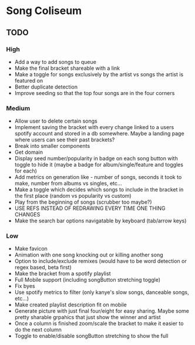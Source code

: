 # Song Coliseum
## TODO
### High
- Add a way to add songs to queue
- Make the final bracket shareable with a link
- Make a toggle for songs exclusively by the artist vs songs the artist is featured on
- Better duplicate detection
- Improve seeding so that the top four songs are in the four corners
### Medium
- Allow user to delete certain songs
- Implement saving the bracket with every change linked to a users spotify account and stored in a db somewhere. Maybe a landing page where users can see their past brackets?
- Break into smaller components
- Get domain
- Display seed number/popularity in badge on each song button with toggle to hide it (maybe a badge for album/single/feature and toggles for each)
- Add metrics on generation like - number of songs, seconds it took to make, number from albums vs singles, etc...
- Make a toggle which decides which songs to include in the bracket in the first place (random vs popularity vs custom)
- Play from the beginning of songs (scrubber too maybe?)
- USE REFS INSTEAD OF REDRAWING EVERY TIME ONE THING CHANGES
- Make the search bar options navigatable by keyboard (tab/arrow keys)

### Low
- Make favicon
- Animation with one song knocking out or killing another song
- Option to include/exclude remixes (would have to be word detection or regex based, beta first)
- Make the bracket from a spotify playlist
- Full Mobile support (including songButton stretching toggle)
- Fix byes
- Use spotify metrics to filter (only kanye's slow songs, danceable songs, etc...)
- Make created playlist description fit on mobile
- Generate picture with just final four/eight for easy sharing. Maybe some pretty sharable grpahics that just show the winner and artist
- Once a column is finished zoom/scale the bracket to make it easier to do the next column
- Toggle to enable/disable songButton stretching to show the full